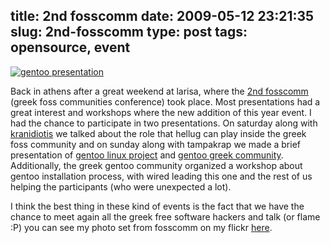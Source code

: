 title: 2nd fosscomm
date: 2009-05-12 23:21:35
slug: 2nd-fosscomm
type: post
tags: opensource, event
---

[![gentoo presentation](http://farm4.static.flickr.com/3256/3522055691_a000b9dfbd.jpg)](http://www.flickr.com/photos/comzeradd/3522055691/)

Back in athens after a great weekend at larisa, where the [2nd fosscomm](http://fosscomm.gr/) (greek foss communities conference) took place. Most presentations had a great interest and workshops where the new addition of this year event. I had the chance to participate in two presentations. On saturday along with [kranidiotis](http://twitter.com/kranidiotis) we talked about the role that hellug can play inside the greek foss community and on sunday along with tampakrap we made a brief presentation of [gentoo linux project](http://www.gentoo.org/) and [gentoo greek community](http://gentoo-el.org/). Additionally, the greek gentoo community organized a workshop about gentoo installation process, with wired leading this one and the rest of us helping the participants (who were unexpected a lot).

I think the best thing in these kind of events is the fact that we have the chance to meet again all the greek free software hackers and talk (or flame :P) you can see my photo set from fosscomm on my flickr [here](http://www.flickr.com/photos/comzeradd/sets/72157617998326634/).
